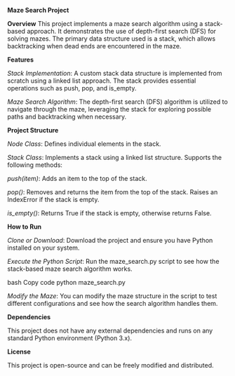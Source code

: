 **Maze Search Project**

**Overview**
This project implements a maze search algorithm using a stack-based approach. It demonstrates the use of depth-first search (DFS) for solving mazes. The primary data structure used is a stack, which allows backtracking when dead ends are encountered in the maze.

**Features**

_Stack Implementation_: A custom stack data structure is implemented from scratch using a linked list approach. The stack provides essential operations such as push, pop, and is_empty.

_Maze Search Algorithm_: The depth-first search (DFS) algorithm is utilized to navigate through the maze, leveraging the stack for exploring possible paths and backtracking when necessary.

**Project Structure**

_Node Class_: Defines individual elements in the stack.

_Stack Class_: Implements a stack using a linked list structure. Supports the following methods:

_push(item)_: Adds an item to the top of the stack.

_pop()_: Removes and returns the item from the top of the stack. Raises an IndexError if the stack is empty.

_is_empty()_: Returns True if the stack is empty, otherwise returns False.

**How to Run**

_Clone or Download_: Download the project and ensure you have Python installed on your system.

_Execute the Python Script_: Run the maze_search.py script to see how the stack-based maze search algorithm works.

bash
Copy code
python maze_search.py

_Modify the Maze_: You can modify the maze structure in the script to test different configurations and see how the search algorithm handles them.

**Dependencies**

This project does not have any external dependencies and runs on any standard Python environment (Python 3.x).

**License**

This project is open-source and can be freely modified and distributed.
